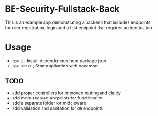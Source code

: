 # BE-Security-Fullstack-Back

This is an example app demonstrating a backend that includes endpoints for user registration, login and a test endpoint that requires authentication.

# Usage

- `npm i`     ; Install dependencies from package.json
- `npm start` ; Start application with nodemon

## TODO

- add proper controllers for improved routing and clarity
- add more secured endpoints for functionality
- add a separate folder for middleware
- add validation and sanitation for *all* endpoints